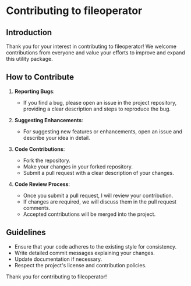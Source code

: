 # Contributing to fileoperator

## Introduction

Thank you for your interest in contributing to fileoperator! We welcome contributions from everyone and value your efforts to improve and expand this utility package.

## How to Contribute

1. **Reporting Bugs**: 
   - If you find a bug, please open an issue in the project repository, providing a clear description and steps to reproduce the bug.

2. **Suggesting Enhancements**:
   - For suggesting new features or enhancements, open an issue and describe your idea in detail.

3. **Code Contributions**:
   - Fork the repository.
   - Make your changes in your forked repository.
   - Submit a pull request with a clear description of your changes.

4. **Code Review Process**:
   - Once you submit a pull request, I will review your contribution.
   - If changes are required, we will discuss them in the pull request comments.
   - Accepted contributions will be merged into the project.

## Guidelines

- Ensure that your code adheres to the existing style for consistency.
- Write detailed commit messages explaining your changes.
- Update documentation if necessary.
- Respect the project's license and contribution policies.

Thank you for contributing to fileoperator!
